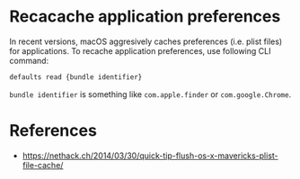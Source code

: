 # Recacache application preferences

In recent versions, macOS aggresively caches preferences (i.e. plist files) for applications. To recache application preferences, use following CLI command:

```sh
defaults read {bundle identifier}
```

`bundle identifier` is something like `com.apple.finder` or `com.google.Chrome`.

# References

* https://nethack.ch/2014/03/30/quick-tip-flush-os-x-mavericks-plist-file-cache/
